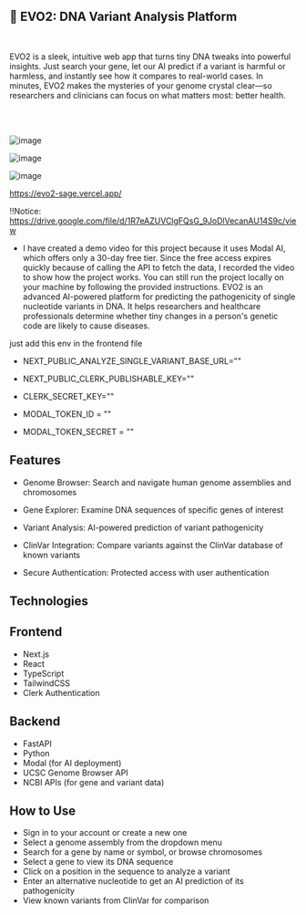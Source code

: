 ## 🧬 EVO2: DNA Variant Analysis Platform

<br/>

EVO2 is a sleek, intuitive web app that turns tiny DNA tweaks into powerful insights. Just search your gene, let our AI predict if a variant is harmful or harmless, and instantly see how it compares to real-world cases. In minutes, EVO2 makes the mysteries of your genome crystal clear—so researchers and clinicians can focus on what matters most: better health.

<br/>
<br/>

![image](https://github.com/user-attachments/assets/43b4d6a3-16a0-4d01-bb93-3f37f34dba31)


![image](https://github.com/user-attachments/assets/10a534dc-5279-4b84-9cab-c88e32a4f4a6)

![image](https://github.com/user-attachments/assets/2b42f940-3399-4780-a54e-abeee24675ca)


https://evo2-sage.vercel.app/

‼️Notice:  https://drive.google.com/file/d/1R7eAZUVClgFQsG_9JoDlVecanAU14S9c/view


- I have created a demo video for this project because it uses Modal AI, which offers only a 30-day free tier. Since the free access expires quickly because of calling the API to fetch the data, I recorded the video to show how the project works. You can still run the project locally on your machine by following the provided instructions.
EVO2 is an advanced AI-powered platform for predicting the pathogenicity of single nucleotide variants in DNA. It helps researchers and healthcare professionals determine whether tiny changes in a person's genetic code are likely to cause diseases.

just add this env in the frontend file 

- NEXT_PUBLIC_ANALYZE_SINGLE_VARIANT_BASE_URL=""

- NEXT_PUBLIC_CLERK_PUBLISHABLE_KEY=""
- CLERK_SECRET_KEY=""

- MODAL_TOKEN_ID = ""
- MODAL_TOKEN_SECRET = ""

## Features

- Genome Browser: Search and navigate human genome assemblies and chromosomes
  
- Gene Explorer: Examine DNA sequences of specific genes of interest

- Variant Analysis: AI-powered prediction of variant pathogenicity

- ClinVar Integration: Compare variants against the ClinVar database of known variants

- Secure Authentication: Protected access with user authentication


## Technologies

## Frontend

- Next.js
- React
- TypeScript
- TailwindCSS
- Clerk Authentication

## Backend

- FastAPI
- Python
- Modal (for AI deployment)
- UCSC Genome Browser API
- NCBI APIs (for gene and variant data)


## How to Use


- Sign in to your account or create a new one
- Select a genome assembly from the dropdown menu
- Search for a gene by name or symbol, or browse chromosomes
- Select a gene to view its DNA sequence
- Click on a position in the sequence to analyze a variant
- Enter an alternative nucleotide to get an AI prediction of its pathogenicity
- View known variants from ClinVar for comparison
